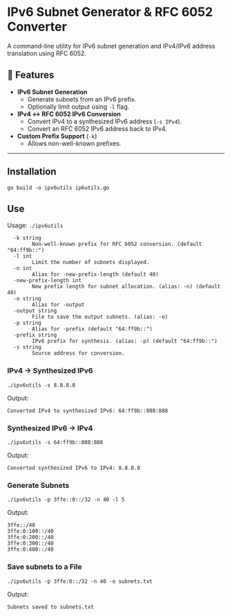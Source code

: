 # IPv6 Subnet Generator & RFC 6052 Converter

A command-line utility for IPv6 subnet generation and IPv4/IPv6 address translation using RFC 6052.

## 🚀 Features
- **IPv6 Subnet Generation**  
  - Generate subnets from an IPv6 prefix.  
  - Optionally limit output using `-l` flag.
- **IPv4 ↔ RFC 6052 IPv6 Conversion**  
  - Convert IPv4 to a synthesized IPv6 address (`-s IPv4`).  
  - Convert an RFC 6052 IPv6 address back to IPv4.  
- **Custom Prefix Support** (`-k`)  
  - Allows non-well-known prefixes.

---

## Installation

`go build -o ipv6utils ip6utils.go`

## Use

Usage:
`./ipv6utils`
```
  -k string
    	Non-well-known prefix for RFC 6052 conversion. (default "64:ff9b::")
  -l int
    	Limit the number of subnets displayed.
  -n int
    	Alias for -new-prefix-length (default 40)
  -new-prefix-length int
    	New prefix length for subnet allocation. (alias: -n) (default 40)
  -o string
    	Alias for -output
  -output string
    	File to save the output subnets. (alias: -o)
  -p string
    	Alias for -prefix (default "64:ff9b::")
  -prefix string
    	IPv6 prefix for synthesis. (alias: -p) (default "64:ff9b::")
  -s string
    	Source address for conversion.
```

### IPv4 → Synthesized IPv6

`./ipv6utils -s 8.8.8.8`

Output: 

`Converted IPv4 to synthesized IPv6: 64:ff9b::808:808`

### Synthesized IPv6 → IPv4

`./ipv6utils -s 64:ff9b::808:808`

Output:

`Converted synthesized IPv6 to IPv4: 8.8.8.8`

### Generate Subnets

`./ipv6utils -p 3ffe::0::/32 -n 40 -l 5`

Output:

```
3ffe::/40
3ffe:0:100::/40
3ffe:0:200::/40
3ffe:0:300::/40
3ffe:0:400::/40
```

### Save subnets to a File

`./ipv6utils -p 3ffe:0::/32 -n 40 -o subnets.txt`

Output: 

`Subnets saved to subnets.txt`

